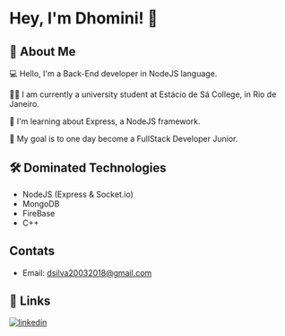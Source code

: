 
# Hey, I'm Dhomini! 👋
## 🚀 About Me
💻 Hello, I'm a Back-End developer in NodeJS language.

👩‍💻 I am currently a university student at Estácio de Sá College, in Rio de Janeiro.

🧠 I'm learning about Express, a NodeJS framework.

🎯 My goal is to one day become a FullStack Developer Junior.
## 🛠 Dominated Technologies
- NodeJS (Express & Socket.io)
- MongoDB
- FireBase
- C++
## Contats
- Email: dsilva20032018@gmail.com
## 🔗 Links
[![linkedin](https://img.shields.io/badge/linkedin-0A66C2?style=for-the-badge&logo=linkedin&logoColor=white)](www.linkedin.com/in/dhominipereira)